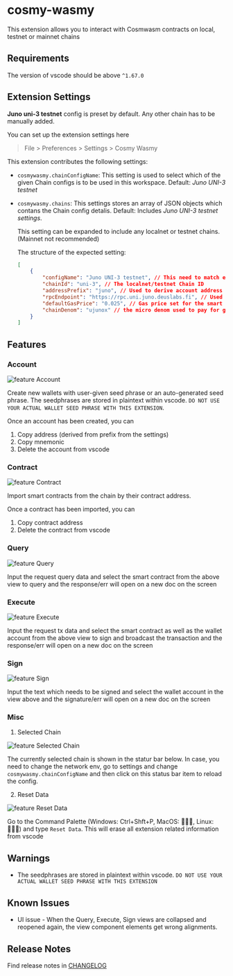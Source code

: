 # cosmy-wasmy 

This extension allows you to interact with Cosmwasm contracts on local, testnet or mainnet chains

## Requirements

The version of vscode should be above `^1.67.0`

## Extension Settings

**Juno uni-3 testnet** config is preset by default. Any other chain has to be manually added.

You can set up the extension settings here 
> File > Preferences > Settings > Cosmy Wasmy

This extension contributes the following settings:
* `cosmywasmy.chainConfigName`: This setting is used to select which of the given Chain configs is to be used in this workspace. Default: _Juno UNI-3 testnet_ 
* `cosmywasmy.chains`: This settings stores an array of JSON objects which contans the Chain config detalis. Default: Includes _Juno UNI-3 testnet settings_.

    This setting can be expanded to include any localnet or testnet chains.(Mainnet not recommended)

    The structure of the expected setting:
    ```json
    [
        {
            "configName": "Juno UNI-3 testnet", // This need to match exactly the `cosmywasmy.chainConfigName` when the chain config needs to be selected
            "chainId": "uni-3", // The localnet/testnet Chain ID
            "addressPrefix": "juno", // Used to derive account address
            "rpcEndpoint": "https://rpc.uni.juno.deuslabs.fi", // Used for query and tx exec of smart contracts
            "defaultGasPrice": "0.025", // Gas price set for the smart contract tx execution
            "chainDenom": "ujunox" // the micro denom used to pay for gas and to track account balance
        }
    ]
    ```

## Features

### Account
![feature Account](images/account.gif)

Create new wallets with user-given seed phrase or an auto-generated seed phrase.
The seedphrases are stored in plaintext within vscode. `DO NOT USE YOUR ACTUAL WALLET SEED PHRASE WITH THIS EXTENSION`.

Once an account has been created, you can
1. Copy address (derived from prefix from the settings)
2. Copy mnemonic
3. Delete the account from vscode

### Contract 

![feature Contract](images/contract.gif)

Import smart contracts from the chain by their contract address.

Once a contract has been imported, you can
1. Copy contract address
2. Delete the contract from vscode

### Query

![feature Query](images/query.gif)

Input the request query data and select the smart contract from the above view to query and the response/err will open on a new doc on the screen

### Execute

![feature Execute](images/execute.gif)

Input the request tx data and select the smart contract as well as the wallet account from the above view to sign and broadcast the transaction and the response/err will open on a new doc on the screen

### Sign

![feature Sign](images/sign.gif)

Input the text which needs to be signed and select the wallet account in the view above and the signature/err will open on a new doc on the screen

### Misc

1. Selected Chain

![feature Selected Chain](images/status.png)

The currently selected chain is shown in the statur bar below.
In case, you need to change the network env, go to settings and change `cosmywasmy.chainConfigName` and then click on this status bar item to reload the config.

2. Reset Data

![feature Reset Data](images/reset.png)

Go to the Command Palette (Windows: Ctrl+Shft+P, MacOS: 🤷🏻‍♀️, Linux: 🤷🏻‍♀️) and type `Reset Data`. This will erase all extension related information from vscode


## Warnings

*  The seedphrases are stored in plaintext within vscode. `DO NOT USE YOUR ACTUAL WALLET SEED PHRASE WITH THIS EXTENSION`

## Known Issues

* UI issue - When the Query, Execute, Sign views are collapsed and reopened again, the view component elements get wrong alignments.

## Release Notes

Find release notes in [CHANGELOG](CHANGELOG.md)